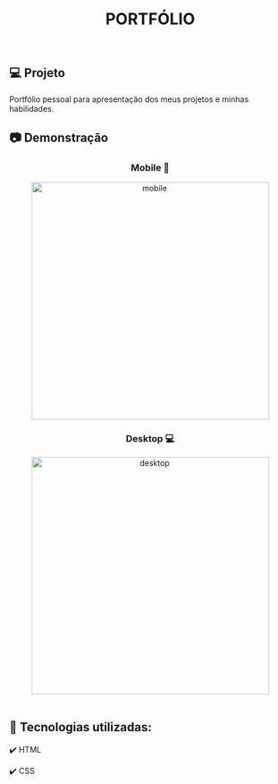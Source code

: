 <h1 align="center">
   PORTFÓLIO
</h1>

<br>

## 💻 Projeto

Portfólio pessoal para apresentação dos meus projetos e minhas habilidades.

## 📷 Demonstração

<div align="center">

  ### Mobile 📱  
  <img src="./github/portfolio-mobile.gif" alt="mobile" height="425">

  <br>
  
  ### Desktop 💻
  <img src="./github/portfolio-desktop.gif" alt="desktop" height="425">
</div>

<br>

## 🚀 Tecnologias utilizadas:

✔️ HTML

✔️ CSS